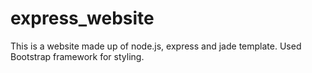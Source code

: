 # express_website

This is a website made up of node.js, express and jade template. Used Bootstrap framework for styling.

